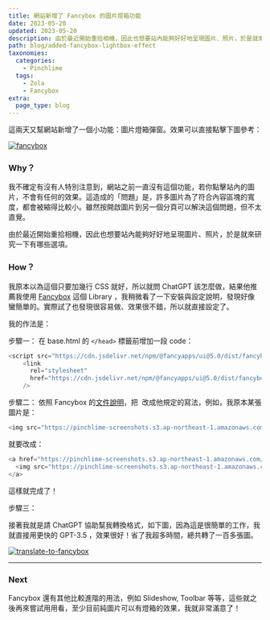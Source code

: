 ```yaml
---
title: 網站新增了 Fancybox 的圖片燈箱功能
date: 2023-05-20
updated: 2023-05-20
description: 由於最近開始重拾相機，因此也想要站內能夠好好地呈現圖片、照片，於是就來研究一下有哪些選項。我稍微看了一下 Fancybox 的安裝與設定說明，發現好像蠻簡單的。實際試了也發現很容易做、效果很不錯，所以就直接設定了。
path: blog/added-fancybox-lightbox-effect
taxonomies:
  categories: 
    - Pinchlime
  tags: 
    - Zola
    - Fancybox
extra:
  page_type: blog
---
```


這兩天又幫網站新增了一個小功能：圖片燈箱彈窗。效果可以直接點擊下圖參考：

<a href="https://pinchlime-screenshots.s3.ap-northeast-1.amazonaws.com/fancybox_HOCpt7.webp" data-fancybox data-caption="fancybox">
  <img src="https://pinchlime-screenshots.s3.ap-northeast-1.amazonaws.com/fancybox_HOCpt7.webp" loading="lazy" alt="fancybox" align="center" />
</a>

### Why？

我不確定有沒有人特別注意到，網站之前一直沒有這個功能，若你點擊站內的圖片，不會有任何的效果。這造成的「問題」是，許多圖片為了符合內容區塊的寬度，都會被縮得比較小。雖然按開啟圖片到另一個分頁可以解決這個問題，但不太直覺。

由於最近開始重拾相機，因此也想要站內能夠好好地呈現圖片、照片，於是就來研究一下有哪些選項。

### How？

我原本以為這個只要加幾行 CSS 就好，所以就問 ChatGPT 該怎麼做，結果他推薦我使用 [Fancybox](https://fancyapps.com/fancybox/) 這個 Library ，我稍微看了一下安裝與設定說明，發現好像蠻簡單的。實際試了也發現很容易做、效果很不錯，所以就直接設定了。

我的作法是：

步驟一： 在 base.html 的 `</head>` 標籤前增加一段 code：

```javascript
<script src="https://cdn.jsdelivr.net/npm/@fancyapps/ui@5.0/dist/fancybox/fancybox.umd.js"></script>
    <link
      rel="stylesheet"
      href="https://cdn.jsdelivr.net/npm/@fancyapps/ui@5.0/dist/fancybox/fancybox.css"
    />
```

步驟二： 依照 Fancybox 的[文件說明](https://fancyapps.com/fancybox/getting-started/)，把 <img> 改成他規定的寫法，例如，我原本某張圖片是：

```javascript
<img src="https://pinchlime-screenshots.s3.ap-northeast-1.amazonaws.com/limitless-opportunities_NMXjPk.webp" loading="lazy" alt="limitless-opportunities" align=center />
```

就要改成：

```javascript
<a href="https://pinchlime-screenshots.s3.ap-northeast-1.amazonaws.com/limitless-opportunities_NMXjPk.webp" data-fancybox data-caption="limitless-opportunities">
  <img src="https://pinchlime-screenshots.s3.ap-northeast-1.amazonaws.com/limitless-opportunities_NMXjPk.webp" loading="lazy" alt="limitless-opportunities" align="center" />
</a>
```

這樣就完成了！

步驟三：

接著我就是請 ChatGPT 協助幫我轉換格式，如下圖，因為這是很簡單的工作，我就直接用更快的 GPT-3.5 ，效果很好！省了我超多時間，總共轉了一百多張圖。

<a href="https://pinchlime-screenshots.s3.ap-northeast-1.amazonaws.com/translate-to-fancybox_gox5zo.webp" data-fancybox data-caption="translate-to-fancybox">
  <img src="https://pinchlime-screenshots.s3.ap-northeast-1.amazonaws.com/translate-to-fancybox_gox5zo.webp" loading="lazy" alt="translate-to-fancybox" align="center" />
</a>



---

### Next

Fancybox 還有其他比較進階的用法，例如 Slideshow, Toolbar 等等，這些就之後再來嘗試用用看，至少目前純圖片可以有燈箱的效果，我就非常滿意了！